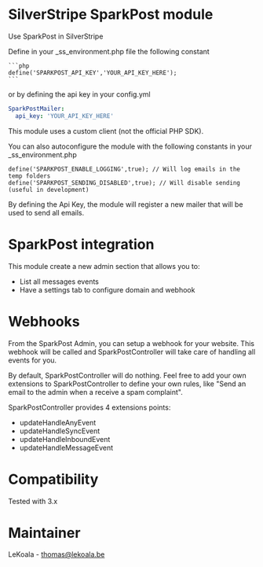 SilverStripe SparkPost module
==================
Use SparkPost in SilverStripe

Define in your _ss_environment.php file the following constant

    ```php
	define('SPARKPOST_API_KEY','YOUR_API_KEY_HERE');
    ```

or by defining the api key in your config.yml

   ```yaml
   SparkPostMailer:
     api_key: 'YOUR_API_KEY_HERE'
   ```

This module uses a custom client (not the official PHP SDK).

You can also autoconfigure the module with the following constants in your _ss_environment.php

	define('SPARKPOST_ENABLE_LOGGING',true); // Will log emails in the temp folders
	define('SPARKPOST_SENDING_DISABLED',true); // Will disable sending (useful in development)

By defining the Api Key, the module will register a new mailer that will be used to send all emails.

SparkPost integration
==================

This module create a new admin section that allows you to:

- List all messages events
- Have a settings tab to configure domain and webhook

Webhooks
==================

From the SparkPost Admin, you can setup a webhook for your website. This webhook
will be called and SparkPostController will take care of handling all events
for you.

By default, SparkPostController will do nothing. Feel free to add your own
extensions to SparkPostController to define your own rules, like "Send an
email to the admin when a receive a spam complaint".

SparkPostController provides 4 extensions points:
- updateHandleAnyEvent
- updateHandleSyncEvent
- updateHandleInboundEvent
- updateHandleMessageEvent

Compatibility
==================
Tested with 3.x

Maintainer
==================
LeKoala - thomas@lekoala.be